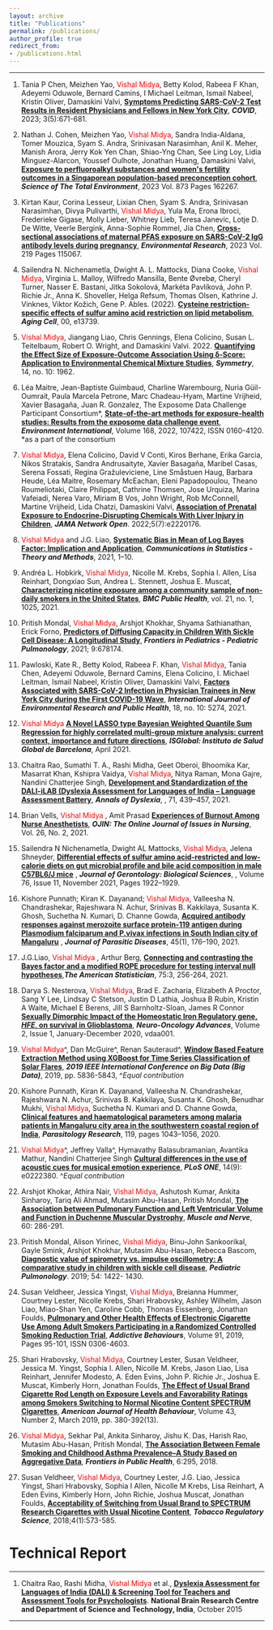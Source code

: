 ```yaml
---
layout: archive
title: "Publications"
permalink: /publications/
author_profile: true
redirect_from: 
- /publications.html
---
```


--- 

1. <span style="text-align: justify"> Tania P Chen, Meizhen Yao, <span style ="color:red">Vishal Midya</span>, Betty Kolod, Rabeea F Khan, Adeyemi Oduwole, Bernard Camins, I Michael Leitman, Ismail Nabeel, Kristin Oliver, Damaskini Valvi, <span style ="color:purple"> [**Symptoms Predicting SARS-CoV-2 Test Results in Resident Physicians and Fellows in New York City**](https://doi.org/10.3390/covid3050049)</span>, **_COVID_**, 2023; 3(5):671-681. </span>


1. <span style="text-align: justify"> Nathan J. Cohen, Meizhen Yao, <span style ="color:red">Vishal Midya</span>, Sandra India-Aldana, Tomer Mouzica, Syam S. Andra, Srinivasan Narasimhan, Anil K. Meher, Manish Arora, Jerry Kok Yen Chan, Shiao-Yng Chan, See Ling Loy, Lidia Minguez-Alarcon, Youssef Oulhote, Jonathan Huang, Damaskini Valvi,  <span style ="color:purple"> [**Exposure to perfluoroalkyl substances and women's fertility outcomes in a Singaporean population-based preconception cohort**](https://www.sciencedirect.com/science/article/abs/pii/S0048969723008835)</span>, **_Science of The Total Environment_**, 2023 Vol. 873 Pages 162267. </span>

1. <span style="text-align: justify"> Kirtan Kaur, Corina Lesseur, Lixian Chen, Syam S. Andra, Srinivasan Narasimhan, Divya Pulivarthi, <span style ="color:red">Vishal Midya</span>, Yula Ma, Erona Ibroci, Frederieke Gigase, Molly Lieber, Whitney Lieb, Teresa Janevic, Lotje D. De Witte, Veerle Bergink, Anna-Sophie Rommel, Jia Chen,  <span style ="color:purple"> [**Cross-sectional associations of maternal PFAS exposure on SARS-CoV-2 IgG antibody levels during pregnancy**](https://www.sciencedirect.com/science/article/pii/S0013935122023945)</span>, **_Environmental Research_**, 2023 Vol. 219 Pages 115067. </span>

1. <span style="text-align: justify"> Sailendra N. Nichenametla, Dwight A. L. Mattocks, Diana Cooke, <span style ="color:red">Vishal Midya</span>, Virginia L. Malloy, Wilfredo Mansilla, Bente Øvrebø, Cheryl Turner, Nasser E. Bastani, Jitka Sokolová, Markéta Pavlíková, John P. Richie Jr., Anna K. Shoveller, Helga Refsum, Thomas Olsen, Kathrine J. Vinknes, Viktor Kožich, Gene P. Ables. (2022). <span style ="color:purple"> [**Cysteine restriction-specific effects of sulfur amino acid restriction on lipid metabolism**](https://onlinelibrary.wiley.com/doi/10.1111/acel.13739)</span>, **_Aging Cell_**, 00, e13739. </span>

1. <span style="text-align: justify"> <span style ="color:red">Vishal Midya</span>, Jiangang Liao, Chris Gennings, Elena Colicino, Susan L. Teitelbaum, Robert O. Wright, and Damaskini Valvi. 2022. <span style ="color:purple"> [**Quantifying the Effect Size of Exposure-Outcome Association Using δ-Score: Application to Environmental Chemical Mixture Studies**](https://www.mdpi.com/2073-8994/14/10/1962)</span>, **_Symmetry_**, 14, no. 10: 1962. </span>

1. <span style="text-align: justify"> Léa Maitre, Jean-Baptiste Guimbaud, Charline Warembourg, Nuria Güil-Oumrait, Paula Marcela Petrone,
Marc Chadeau-Hyam, Martine Vrijheid, Xavier Basagaña, Juan R. Gonzalez, The Exposome Data Challenge
Participant Consortium*, <span style ="color:purple"> [**State-of-the-art methods for exposure-health studies: Results from the exposome data challenge event**](https://www.sciencedirect.com/science/article/pii/S016041202200349X)</span>, **_Environment International_**, Volume 168, 2022, 107422, ISSN 0160-4120. *as a part of the consortium  </span>

1. <span style="text-align: justify"> <span style ="color:red">Vishal Midya</span>, Elena Colicino, David V Conti, Kiros Berhane, Erika Garcia, Nikos Stratakis, Sandra Andrusaityte, Xavier Basagaña, Maribel Casas, Serena Fossati, Regina Gražuleviciene, Line Småstuen Haug, Barbara Heude, Léa Maitre, Rosemary McEachan, Eleni Papadopoulou, Theano Roumeliotaki, Claire Philippat, Cathrine Thomsen, Jose Urquiza, Marina Vafeiadi, Nerea Varo, Miriam B Vos, John Wright, Rob McConnell, Martine Vrijheid, Lida Chatzi, Damaskini Valvi, <span style ="color:purple"> [**Association of Prenatal Exposure to Endocrine-Disrupting Chemicals With Liver Injury in Children**](https://jamanetwork.com/journals/jamanetworkopen/fullarticle/2793915)</span>, **_JAMA Network Open_**. 2022;5(7):e2220176. </span>

1. <span style="text-align: justify"> <span style ="color:red">Vishal Midya</span> and J.G. Liao, <span style ="color:purple"> [**Systematic Bias in Mean of Log Bayes Factor: Implication and Application**](https://www.tandfonline.com/doi/full/10.1080/03610926.2021.1970768)</span>, **_Communications in Statistics - Theory and Methods_**, 2021, 1–10. </span>

1. <span style="text-align: justify"> Andréa L. Hobkirk, <span style ="color:red">Vishal Midya</span>, Nicolle M. Krebs, Sophia I. Allen, Lisa Reinhart, Dongxiao Sun, Andrea L. Stennett, Joshua E. Muscat, <span style ="color:purple"> [**Characterizing nicotine exposure among a community sample of non-daily smokers in the United States**](https://doi.org/10.1186/s12889-021-11052-9)</span>, **_BMC Public Health_**, vol. 21, no. 1, 1025, 2021.  </span>

1. <span style="text-align: justify"> Pritish Mondal, <span style ="color:red">Vishal Midya</span>, Arshjot Khokhar, Shyama Sathianathan, Erick Forno, <span style ="color:purple"> [**Predictors of Diffusing Capacity in Children With Sickle Cell Disease: A Longitudinal Study**](https://doi.org/10.3389/fped.2021.678174)</span>, **_Frontiers in Pediatrics - Pediatric Pulmonology_**, 2021; 9:678174. </span>

1. <span style="text-align: justify"> Pawloski, Kate R., Betty Kolod, Rabeea F. Khan, <span style ="color:red">Vishal Midya</span>, Tania Chen, Adeyemi Oduwole, Bernard Camins, Elena Colicino, I. Michael Leitman, Ismail Nabeel, Kristin Oliver, Damaskini Valvi, <span style ="color:purple"> [**Factors Associated with SARS-CoV-2 Infection in Physician Trainees in New York City during the First COVID-19 Wave**](https://www.mdpi.com/1660-4601/18/10/5274)</span>, **_International Journal of Environmental Research and Public Health_**, 18, no. 10: 5274, 2021.</span>

1. <span style="text-align: justify"> <span style ="color:red">Vishal Midya</span> <span style ="color:purple"> [**A Novel LASSO type Bayesian Weighted Quantile Sum Regression for highly correlated multi-group mixture analysis: current context, importance and future directions**](https://policycommons.net/artifacts/2016311/a-novel-lasso-type-bayesian-weighted-quantile-sum-regression-for-highly-correlated-multi-group-mixture-analysis/2768754/)</span>, **_ISGlobal: Instituto de Salud Global de Barcelona_**, April 2021. </span>
 
1. <span style="text-align: justify"> Chaitra Rao, Sumathi T. A., Rashi Midha, Geet Oberoi, Bhoomika Kar, Masarrat Khan, Kshipra Vaidya,  <span style ="color:red">Vishal Midya</span>, Nitya Raman, Mona Gajre, Nandini Chatterjee Singh, <span style ="color:purple"> [**Development and Standardization of the DALI-iLAB (Dyslexia Assessment for Languages of India – Language Assessment Battery**](https://link.springer.com/article/10.1007/s11881-021-00227-z)</span>, **_Annals of Dyslexia_**, , 71, 439–457, 2021. </span>

1. <span style="text-align: justify"> Brian Vells, <span style ="color:red">Vishal Midya</span> , Amit Prasad <span style ="color:purple"> [**Experiences of Burnout Among Nurse Anesthetists**](https://ojin.nursingworld.org/MainMenuCategories/ANAMarketplace/ANAPeriodicals/OJIN/TableofContents/Vol-26-2021/No2-May-2021/Articles-Previous-Topics/Burnout-Among-Nurse-Anesthetists.html)</span>, **_OJIN: The Online Journal of Issues in Nursing_**, Vol. 26, No. 2, 2021. </span>

1. <span style="text-align: justify"> Sailendra N Nichenametla, Dwight AL Mattocks, <span style ="color:red">Vishal Midya</span>, Jelena Shneyder, <span style ="color:purple"> [**Differential effects of sulfur amino acid-restricted and low-calorie diets on gut microbial profile and bile acid composition in male C57BL6/J mice**](https://academic.oup.com/biomedgerontology/advance-article/doi/10.1093/gerona/glaa270/5940738) </span>, **_Journal of Gerontology: Biological Sciences_**, , Volume 76, Issue 11, November 2021, Pages 1922–1929. </span> 

1. <span style="text-align: justify"> Kishore Punnath; Kiran K. Dayanand; <span style ="color:red">Vishal Midya</span>, Valleesha N. Chandrashekar, Rajeshwara N. Achur, Srinivas B. Kakkilaya, Susanta K. Ghosh, Suchetha N. Kumari, D. Channe Gowda, <span style ="color:purple"> [**Acquired antibody responses against merozoite surface protein-119 antigen during Plasmodium falciparum and P.vivax infections in South Indian city of Mangaluru**](https://link.springer.com/article/10.1007%2Fs12639-020-01288-4) </span>, **_Journal of Parasitic Diseases_**, 45(1), 176–190, 2021.</span>

1. <span style="text-align: justify"> J.G.Liao, <span style ="color:red">Vishal Midya</span> , Arthur Berg,<span style ="color:purple"> [**Connecting and contrasting the Bayes factor and a modified ROPE procedure for testing interval null hypotheses**](https://doi.org/10.1080/00031305.2019.1701550)</span>,**_The American Statistician_**, 75:3, 256-264, 2021. </span>

1. <span style="text-align: justify"> Darya S. Nesterova, <span style ="color:red">Vishal Midya</span>, Brad E. Zacharia, Elizabeth A Proctor, Sang Y Lee, Lindsay C Stetson, Justin D Lathia, Joshua B Rubin, Kristin A Waite, Michael E Berens, Jill S Barnholtz-Sloan, James R Connor <span style ="color:purple"> [**Sexually Dimorphic Impact of the Homeostatic Iron Regulatory gene, _HFE_, on survival in Glioblastoma**](https://academic.oup.com/noa/advance-article/doi/10.1093/noajnl/vdaa001/5696853)</span>, **_Neuro-Oncology Advances_**, Volume 2, Issue 1, January-December 2020, vdaa001. </span>


1. <span style="text-align: justify"> <span style ="color:red">Vishal Midya</span>^, Dan McGuire^, Renan Sauteraud^, <span style ="color:purple"> [**Window Based Feature Extraction Method using XGBoost for Time Series Classification of Solar Flares**](https://ieeexplore.ieee.org/document/9006212)</span>,  **_2019 IEEE International Conference on Big Data (Big Data)_**, 2019, pp. 5836-5843, ^_Equal contribution_</span>

1. <span style="text-align: justify"> Kishore Punnath, Kiran K. Dayanand, Valleesha N. Chandrashekar, Rajeshwara N. Achur, Srinivas B. Kakkilaya, Susanta K. Ghosh, Benudhar Mukhi, <span style ="color:red">Vishal Midya</span>, Suchetha N. Kumari and D. Channe Gowda, <span style ="color:purple">[**Clinical features and haematological parameters among malaria patients in Mangaluru city area in the southwestern coastal region of India**](https://doi.org/10.1007/s00436-019-06540-2)</span>, **_Parasitology Research_**, 119, pages 1043–1056, 2020.</span>

1. <span style="text-align: justify"> <span style ="color:red">Vishal Midya</span>^, Jeffrey Valla^, Hymavathy Balasubramanian, Avantika Mathur, Nandini Chatterjee Singh <span style ="color:purple"> [**Cultural differences in the use of acoustic cues for musical emotion experience**](https://doi.org/10.1371/journal.pone.0222380)</span>, **_PLoS ONE_**, 14(9): e0222380. ^_Equal contribution_</span>


1. <span style="text-align: justify"> Arshjot Khokar, Athira Nair, <span style ="color:red">Vishal Midya</span>, Ashutosh Kumar, Ankita Sinharoy, Tariq Ali Ahmad, Mutasim Abu-Hasan, Pritish Mondal, <span style ="color:purple"> [**The Association between Pulmonary Function and Left Ventricular Volume and Function in Duchenne Muscular Dystrophy**](https://doi.org/10.1002/mus.26623)</span>, **_Muscle and Nerve_**, 60: 286-291. </span>


1. <span style="text-align: justify"> Pritish Mondal, Alison Yirinec, <span style ="color:red">Vishal Midya</span>, Binu-John Sankoorikal, Gayle Smink, Arshjot Khokhar, Mutasim Abu-Hasan, Rebecca Bascom, <span style ="color:purple">[**Diagnostic value of spirometry vs. impulse oscillometry: A comparative study in children with sickle cell disease**](https://onlinelibrary.wiley.com/doi/abs/10.1002/ppul.24382)</span>, **_Pediatric Pulmonology_**. 2019; 54: 1422- 1430.  </span>

1. <span style="text-align: justify"> Susan Veldheer, Jessica Yingst, <span style ="color:red">Vishal Midya</span>, Breianna Hummer, Courtney Lester, Nicolle Krebs, Shari Hrabovsky, Ashley Wilhelm, Jason Liao, Miao-Shan Yen, Caroline Cobb, Thomas Eissenberg, Jonathan Foulds, <span style ="color:purple"> [**Pulmonary and Other Health Effects of Electronic Cigarette Use Among Adult Smokers Participating in a Randomized Controlled Smoking Reduction Trial**](https://doi.org/10.1016/j.addbeh.2018.10.041)</span>, **_Addictive Behaviours_**, Volume 91, 2019, Pages 95-101, ISSN 0306-4603. </span>

1. <span style="text-align: justify"> Shari Hrabovsky, <span style ="color:red">Vishal Midya</span>, Courtney Lester, Susan Veldheer, Jessica M. Yingst, Sophia I. Allen, Nicolle M. Krebs, Jason Liao, Lisa Reinhart, Jennifer Modesto, A. Eden Evins, John P. Richie Jr., Joshua E. Muscat, Kimberly Horn, Jonathan Foulds, <span style ="color:purple"> [**The Effect of Usual Brand Cigarette Rod Length on Exposure Levels and Favorability Ratings among Smokers Switching to Normal Nicotine Content SPECTRUM Cigarettes**](https://doi.org/10.5993/AJHB.43.2.14)</span>, **_American Journal of Health Behaviour_**, Volume 43, Number 2, March 2019, pp. 380-392(13). </span>

1. <span style="text-align: justify"> <span style ="color:red">Vishal Midya</span>, Sekhar Pal, Ankita Sinharoy, Jishu K. Das, Harish Rao, Mutasim Abu-Hasan, Pritish Mondal, <span style ="color:purple"> [**The Association Between Female Smoking and Childhood Asthma Prevalence–A Study Based on Aggregative Data**](https://doi.org/10.3389/fpubh.2018.00295)</span>, **_Frontiers in Public Health_**, 6:295, 2018. </span>

1. <span style="text-align: justify"> Susan Veldheer, <span style ="color:red">Vishal Midya</span>, Courtney Lester, J.G. Liao, Jessica Yingst, Shari Hrabovsky, Sophia I Allen, Nicolle M Krebs, Lisa Reinhart, A Eden Evins, Kimberly Horn, John Richie, Joshua Muscat, Jonathan Foulds, <span style ="color:purple">[**Acceptability of Switching from Usual Brand to SPECTRUM Research Cigarettes with Usual Nicotine Content**](https://doi.org/10.18001/TRS.4.1.4)</span>, **_Tobacco Regulatory Science_**, 2018;4(1):573-585.  </span>


# Technical Report 

---

1. <span style="text-align: justify"> Chaitra Rao, Rashi Midha, <span style ="color:red">Vishal Midya</span> et al.,<span style ="color:purple"> [**Dyslexia Assessment for Languages of India (DALI) & Screening Tool for Teachers and Assessment Tools for Psychologists**](http://14.139.62.11/DALI/index.php)</span>. **National Brain Research Centre and Department of Science and Technology, India**, October 2015 </span>

---

